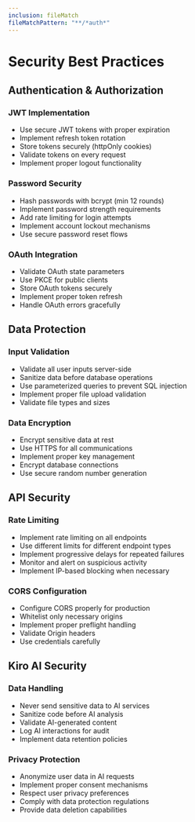 ```yaml
---
inclusion: fileMatch
fileMatchPattern: "**/*auth*"
---
```


# Security Best Practices

## Authentication & Authorization

### JWT Implementation
- Use secure JWT tokens with proper expiration
- Implement refresh token rotation
- Store tokens securely (httpOnly cookies)
- Validate tokens on every request
- Implement proper logout functionality

### Password Security
- Hash passwords with bcrypt (min 12 rounds)
- Implement password strength requirements
- Add rate limiting for login attempts
- Implement account lockout mechanisms
- Use secure password reset flows

### OAuth Integration
- Validate OAuth state parameters
- Use PKCE for public clients
- Store OAuth tokens securely
- Implement proper token refresh
- Handle OAuth errors gracefully

## Data Protection

### Input Validation
- Validate all user inputs server-side
- Sanitize data before database operations
- Use parameterized queries to prevent SQL injection
- Implement proper file upload validation
- Validate file types and sizes

### Data Encryption
- Encrypt sensitive data at rest
- Use HTTPS for all communications
- Implement proper key management
- Encrypt database connections
- Use secure random number generation

## API Security

### Rate Limiting
- Implement rate limiting on all endpoints
- Use different limits for different endpoint types
- Implement progressive delays for repeated failures
- Monitor and alert on suspicious activity
- Implement IP-based blocking when necessary

### CORS Configuration
- Configure CORS properly for production
- Whitelist only necessary origins
- Implement proper preflight handling
- Validate Origin headers
- Use credentials carefully

## Kiro AI Security

### Data Handling
- Never send sensitive data to AI services
- Sanitize code before AI analysis
- Validate AI-generated content
- Log AI interactions for audit
- Implement data retention policies

### Privacy Protection
- Anonymize user data in AI requests
- Implement proper consent mechanisms
- Respect user privacy preferences
- Comply with data protection regulations
- Provide data deletion capabilities